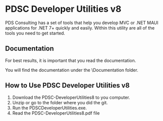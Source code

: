 # PDSC Developer Utilities v8
PDS Consulting has a set of tools that help you develop MVC or .NET MAUI applications for .NET 7+ quickly and easily. Within this utility are all of the tools you need to get started.

## Documentation
For best results, it is important that you read the documentation.

You will find the documentation under the \Documentation folder.

## How to Use PDSC Developer Utilities v8 
1. Download the PDSC-DeveloperUtilities8 to you computer.
2. Unzip or go to the folder where you did the git.
3. Run the PDSCDeveloperUtilities.exe.
4. Read the PDSC-DeveloperUtilities8.pdf file
